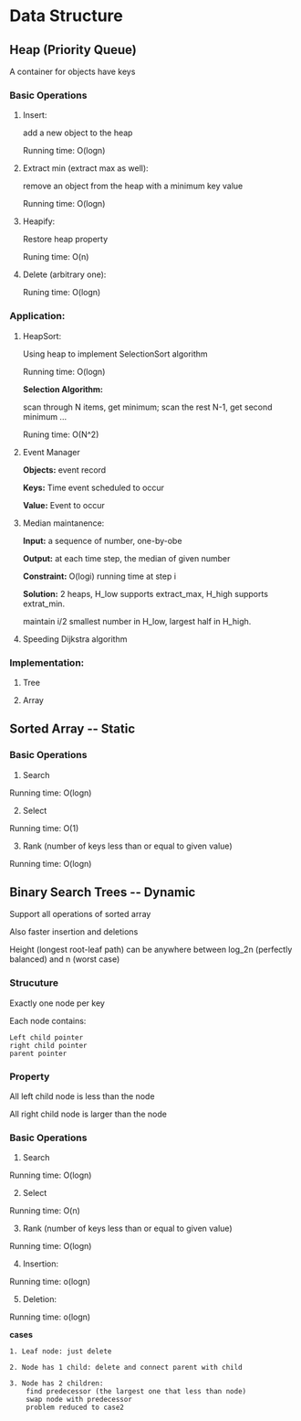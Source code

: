 # Data Structure

## Heap (Priority Queue)

A container for objects have keys

### Basic Operations

1. Insert: 

    add a new object to the heap
  
    Running time: O(logn)
  
2. Extract min (extract max as well):

    remove an object from the heap with a minimum key value
  
    Running time: O(logn)

3. Heapify:

    Restore heap property
    
    Runing time: O(n)
    
4. Delete (arbitrary one):

    Runing time: O(logn)
  
### Application:

1. HeapSort:

    Using heap to implement SelectionSort algorithm 
    
    Running time: O(logn)
    
    **Selection Algorithm:**
    
    scan through N items, get minimum; scan the rest N-1, get second minimum ...
    
    Runing time: O(N^2)
  

  
2. Event Manager

    **Objects:** event record 
    
    **Keys:** Time event scheduled to occur
    
    **Value:** Event to occur
  
3. Median maintanence:

    **Input:** a sequence of number, one-by-obe
    
    **Output:** at each time step, the median of given number
    
    **Constraint:** O(logi) running time at step i
    
    **Solution:** 2 heaps, H_low supports extract_max, H_high supports extrat_min. 
    
    maintain i/2 smallest number in H_low, largest half in H_high.
  
4. Speeding Dijkstra algorithm

### Implementation: 

  1. Tree
    
  2. Array
  
## Sorted Array -- Static

### Basic Operations

  1. Search
  
  Running time: O(logn)
  
  2. Select
  
  Running time: O(1)
  
  3. Rank (number of keys less than or equal to given value)
  
  Running time: O(logn)
  
## Binary Search Trees -- Dynamic 

  Support all operations of sorted array
  
  Also faster insertion and deletions
  
  Height (longest root-leaf path) can be anywhere between log_2n (perfectly balanced) and n (worst case)
  
### Strucuture

  Exactly one node per key
  
  Each node contains:
    
    Left child pointer
    right child pointer
    parent pointer

### Property

  All left child node is less than the node
  
  All right child node is larger than the node
  
### Basic Operations

  1. Search
  
  Running time: O(logn)
  
  2. Select
  
  Running time: O(n)
  
  3. Rank (number of keys less than or equal to given value)
  
  Running time: O(logn)
  
  4. Insertion:
  
  Running time: o(logn)
  
  5. Deletion:
  
  Running time: o(logn)
  
  **cases**
  
    1. Leaf node: just delete
    
    2. Node has 1 child: delete and connect parent with child
    
    3. Node has 2 children: 
        find predecessor (the largest one that less than node)
        swap node with predecessor
        problem reduced to case2
  
